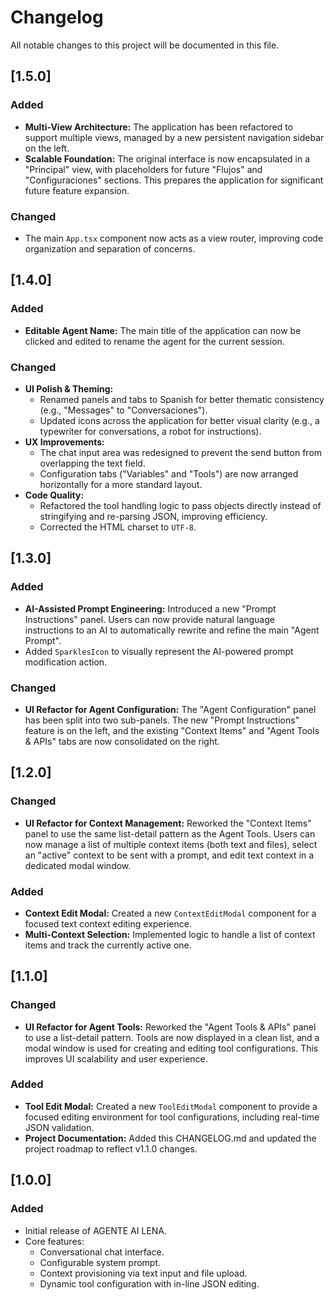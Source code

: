# Changelog

All notable changes to this project will be documented in this file.

## [1.5.0]

### Added
-   **Multi-View Architecture:** The application has been refactored to support multiple views, managed by a new persistent navigation sidebar on the left.
-   **Scalable Foundation:** The original interface is now encapsulated in a "Principal" view, with placeholders for future "Flujos" and "Configuraciones" sections. This prepares the application for significant future feature expansion.

### Changed
-   The main `App.tsx` component now acts as a view router, improving code organization and separation of concerns.

## [1.4.0]

### Added
-   **Editable Agent Name:** The main title of the application can now be clicked and edited to rename the agent for the current session.

### Changed
-   **UI Polish & Theming:**
    -   Renamed panels and tabs to Spanish for better thematic consistency (e.g., "Messages" to "Conversaciones").
    -   Updated icons across the application for better visual clarity (e.g., a typewriter for conversations, a robot for instructions).
-   **UX Improvements:**
    -   The chat input area was redesigned to prevent the send button from overlapping the text field.
    -   Configuration tabs ("Variables" and "Tools") are now arranged horizontally for a more standard layout.
-   **Code Quality:**
    -   Refactored the tool handling logic to pass objects directly instead of stringifying and re-parsing JSON, improving efficiency.
    -   Corrected the HTML charset to `UTF-8`.

## [1.3.0]

### Added
-   **AI-Assisted Prompt Engineering:** Introduced a new "Prompt Instructions" panel. Users can now provide natural language instructions to an AI to automatically rewrite and refine the main "Agent Prompt".
-   Added `SparklesIcon` to visually represent the AI-powered prompt modification action.

### Changed
-   **UI Refactor for Agent Configuration:** The "Agent Configuration" panel has been split into two sub-panels. The new "Prompt Instructions" feature is on the left, and the existing "Context Items" and "Agent Tools & APIs" tabs are now consolidated on the right.

## [1.2.0]

### Changed
-   **UI Refactor for Context Management:** Reworked the "Context Items" panel to use the same list-detail pattern as the Agent Tools. Users can now manage a list of multiple context items (both text and files), select an "active" context to be sent with a prompt, and edit text context in a dedicated modal window.

### Added
-   **Context Edit Modal:** Created a new `ContextEditModal` component for a focused text context editing experience.
-   **Multi-Context Selection:** Implemented logic to handle a list of context items and track the currently active one.

## [1.1.0]

### Changed
-   **UI Refactor for Agent Tools:** Reworked the "Agent Tools & APIs" panel to use a list-detail pattern. Tools are now displayed in a clean list, and a modal window is used for creating and editing tool configurations. This improves UI scalability and user experience.

### Added
-   **Tool Edit Modal:** Created a new `ToolEditModal` component to provide a focused editing environment for tool configurations, including real-time JSON validation.
-   **Project Documentation:** Added this CHANGELOG.md and updated the project roadmap to reflect v1.1.0 changes.

## [1.0.0]

### Added
-   Initial release of AGENTE AI LENA.
-   Core features:
    -   Conversational chat interface.
    -   Configurable system prompt.
    -   Context provisioning via text input and file upload.
    -   Dynamic tool configuration with in-line JSON editing.